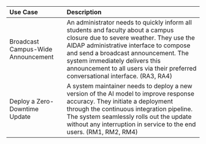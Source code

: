 | Use Case | Description |
|:-----|:--------|
| Broadcast Campus-Wide Announcement | An administrator needs to quickly inform all students and faculty about a campus closure due to severe weather. They use the AIDAP administrative interface to compose and send a broadcast announcement. The system immediately delivers this announcement to all users via their preferred conversational interface. (RA3, RA4) |
| Deploy a Zero-Downtime Update | A system maintainer needs to deploy a new version of the AI model to improve response accuracy. They initiate a deployment through the continuous integration pipeline. The system seamlessly rolls out the update without any interruption in service to the end users. (RM1, RM2, RM4) |
